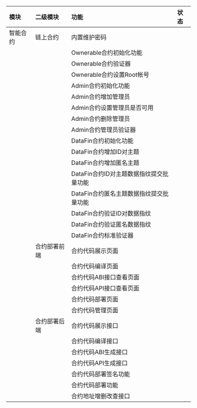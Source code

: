 |模块|二级模块|功能|状态|
|:--|:--|:--|:--|
|智能合约 |链上合约 |内置维护密码||
|||Ownerable合约初始化功能||
|||Ownerable合约验证器||
|||Ownerable合约设置Root帐号||
|||Admin合约初始化功能||
|||Admin合约增加管理员||
|||Admin合约设置管理员是否可用||
|||Admin合约删除管理员||
|||Admin合约管理员验证器||
|||DataFin合约初始化功能||
|||DataFin合约增加ID对主题||
|||DataFin合约增加匿名主题||
|||DataFin合约ID对主题数据指纹提交批量功能||
|||DataFin合约匿名主题数据指纹提交批量功能||
|||DataFin合约验证ID对数据指纹||
|||DataFin合约验证匿名数据指纹||
|||DataFin合约标准验证器||
||合约部署前端 |合约代码展示页面||
|||合约代码编译页面||
|||合约代码ABI接口查看页面||
|||合约代码API接口查看页面||
|||合约代码部署页面||
|||合约代码管理页面||
||合约部署后端 |合约代码展示接口  ||
|||合约代码编译接口  ||
|||合约代码ABI生成接口  ||
|||合约代码API生成接口  ||
|||合约代码部署签名功能  ||
|||合约代码部署功能  ||
|||合约地址增删改查接口||
